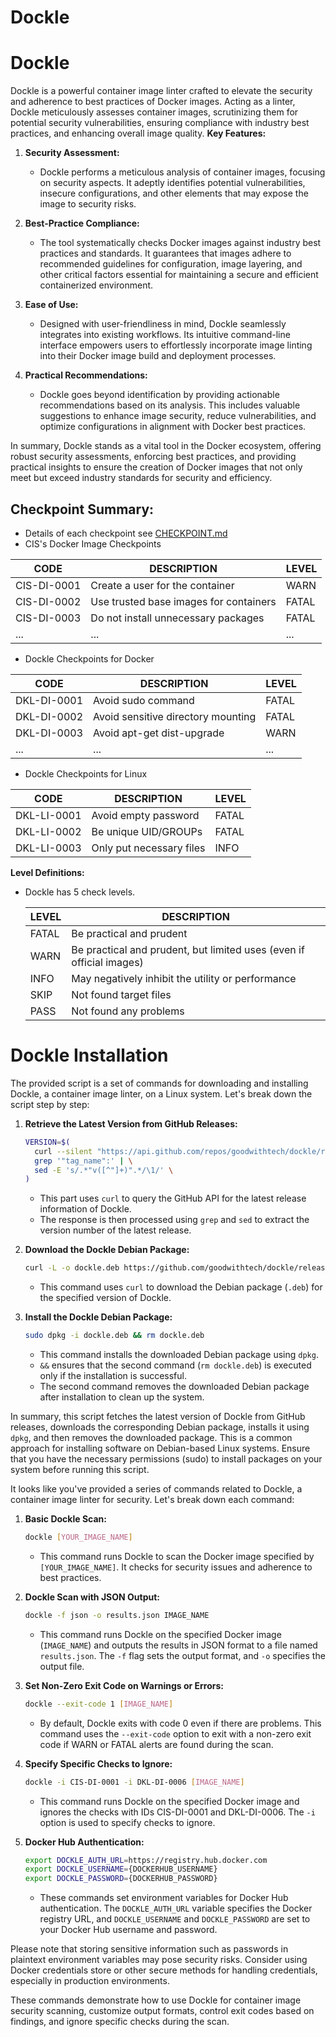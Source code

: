 # Dockle

# Dockle

Dockle is a powerful container image linter crafted to elevate the security and adherence to best practices of Docker images. Acting as a linter, Dockle meticulously assesses container images, scrutinizing them for potential security vulnerabilities, ensuring compliance with industry best practices, and enhancing overall image quality.
**Key Features:**

1. **Security Assessment:**

   - Dockle performs a meticulous analysis of container images, focusing on security aspects. It adeptly identifies potential vulnerabilities, insecure configurations, and other elements that may expose the image to security risks.

2. **Best-Practice Compliance:**

   - The tool systematically checks Docker images against industry best practices and standards. It guarantees that images adhere to recommended guidelines for configuration, image layering, and other critical factors essential for maintaining a secure and efficient containerized environment.

3. **Ease of Use:**

   - Designed with user-friendliness in mind, Dockle seamlessly integrates into existing workflows. Its intuitive command-line interface empowers users to effortlessly incorporate image linting into their Docker image build and deployment processes.

4. **Practical Recommendations:**
   - Dockle goes beyond identification by providing actionable recommendations based on its analysis. This includes valuable suggestions to enhance image security, reduce vulnerabilities, and optimize configurations in alignment with Docker best practices.

In summary, Dockle stands as a vital tool in the Docker ecosystem, offering robust security assessments, enforcing best practices, and providing practical insights to ensure the creation of Docker images that not only meet but exceed industry standards for security and efficiency.

## Checkpoint Summary:

- Details of each checkpoint see [CHECKPOINT.md](https://github.com/goodwithtech/dockle/blob/master/CHECKPOINT.md)
- CIS's Docker Image Checkpoints

| CODE        | DESCRIPTION                            | LEVEL |
| ----------- | -------------------------------------- | ----- |
| CIS-DI-0001 | Create a user for the container        | WARN  |
| CIS-DI-0002 | Use trusted base images for containers | FATAL |
| CIS-DI-0003 | Do not install unnecessary packages    | FATAL |
| ...         | ...                                    | ...   |

- Dockle Checkpoints for Docker

| CODE        | DESCRIPTION                        | LEVEL |
| ----------- | ---------------------------------- | ----- |
| DKL-DI-0001 | Avoid sudo command                 | FATAL |
| DKL-DI-0002 | Avoid sensitive directory mounting | FATAL |
| DKL-DI-0003 | Avoid apt-get dist-upgrade         | WARN  |
| ...         | ...                                | ...   |

- Dockle Checkpoints for Linux

| CODE        | DESCRIPTION              | LEVEL |
| ----------- | ------------------------ | ----- |
| DKL-LI-0001 | Avoid empty password     | FATAL |
| DKL-LI-0002 | Be unique UID/GROUPs     | FATAL |
| DKL-LI-0003 | Only put necessary files | INFO  |

**Level Definitions:**

- Dockle has 5 check levels.

  | LEVEL | DESCRIPTION                                                          |
  | ----- | -------------------------------------------------------------------- |
  | FATAL | Be practical and prudent                                             |
  | WARN  | Be practical and prudent, but limited uses (even if official images) |
  | INFO  | May negatively inhibit the utility or performance                    |
  | SKIP  | Not found target files                                               |
  | PASS  | Not found any problems                                               |

# Dockle Installation

The provided script is a set of commands for downloading and installing Dockle, a container image linter, on a Linux system. Let's break down the script step by step:

1. **Retrieve the Latest Version from GitHub Releases:**

   ```bash
   VERSION=$(
     curl --silent "https://api.github.com/repos/goodwithtech/dockle/releases/latest" | \
     grep '"tag_name":' | \
     sed -E 's/.*"v([^"]+)".*/\1/' \
   )
   ```

   - This part uses `curl` to query the GitHub API for the latest release information of Dockle.
   - The response is then processed using `grep` and `sed` to extract the version number of the latest release.

2. **Download the Dockle Debian Package:**

   ```bash
   curl -L -o dockle.deb https://github.com/goodwithtech/dockle/releases/download/v${VERSION}/dockle_${VERSION}_Linux-64bit.deb
   ```

   - This command uses `curl` to download the Debian package (`.deb`) for the specified version of Dockle.

3. **Install the Dockle Debian Package:**
   ```bash
   sudo dpkg -i dockle.deb && rm dockle.deb
   ```
   - This command installs the downloaded Debian package using `dpkg`.
   - `&&` ensures that the second command (`rm dockle.deb`) is executed only if the installation is successful.
   - The second command removes the downloaded Debian package after installation to clean up the system.

In summary, this script fetches the latest version of Dockle from GitHub releases, downloads the corresponding Debian package, installs it using `dpkg`, and then removes the downloaded package. This is a common approach for installing software on Debian-based Linux systems. Ensure that you have the necessary permissions (sudo) to install packages on your system before running this script.

It looks like you've provided a series of commands related to Dockle, a container image linter for security. Let's break down each command:

1. **Basic Dockle Scan:**

   ```bash
   dockle [YOUR_IMAGE_NAME]
   ```

   - This command runs Dockle to scan the Docker image specified by `[YOUR_IMAGE_NAME]`. It checks for security issues and adherence to best practices.

2. **Dockle Scan with JSON Output:**

   ```bash
   dockle -f json -o results.json IMAGE_NAME
   ```

   - This command runs Dockle on the specified Docker image (`IMAGE_NAME`) and outputs the results in JSON format to a file named `results.json`. The `-f` flag sets the output format, and `-o` specifies the output file.

3. **Set Non-Zero Exit Code on Warnings or Errors:**

   ```bash
   dockle --exit-code 1 [IMAGE_NAME]
   ```

   - By default, Dockle exits with code 0 even if there are problems. This command uses the `--exit-code` option to exit with a non-zero exit code if WARN or FATAL alerts are found during the scan.

4. **Specify Specific Checks to Ignore:**

   ```bash
   dockle -i CIS-DI-0001 -i DKL-DI-0006 [IMAGE_NAME]
   ```

   - This command runs Dockle on the specified Docker image and ignores the checks with IDs CIS-DI-0001 and DKL-DI-0006. The `-i` option is used to specify checks to ignore.

5. **Docker Hub Authentication:**
   ```bash
   export DOCKLE_AUTH_URL=https://registry.hub.docker.com
   export DOCKLE_USERNAME={DOCKERHUB_USERNAME}
   export DOCKLE_PASSWORD={DOCKERHUB_PASSWORD}
   ```
   - These commands set environment variables for Docker Hub authentication. The `DOCKLE_AUTH_URL` variable specifies the Docker registry URL, and `DOCKLE_USERNAME` and `DOCKLE_PASSWORD` are set to your Docker Hub username and password.

Please note that storing sensitive information such as passwords in plaintext environment variables may pose security risks. Consider using Docker credentials store or other secure methods for handling credentials, especially in production environments.

These commands demonstrate how to use Dockle for container image security scanning, customize output formats, control exit codes based on findings, and ignore specific checks during the scan.

